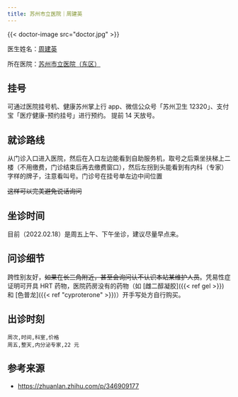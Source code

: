 ```yaml
---
title: 苏州市立医院｜周建英
---
```


{{< doctor-image src="doctor.jpg" >}}

医生姓名：[周建英](https://www.haodf.com/doctor/6964360738.html)

所在医院：[苏州市立医院（东区）](https://www.amap.com/place/B020003GXC)

## 挂号

可通过医院挂号机、健康苏州掌上行 app、微信公众号「苏州卫生 12320」、支付宝「医疗健康-预约挂号」进行预约。
提前 14 天放号。

## 就诊路线

从门诊入口进入医院，然后在入口左边能看到自助服务机，取号之后乘坐扶梯上二楼（不用缴费，门诊结束后再去缴费窗口），然后左拐到头能看到有内科（专家）字样的牌子，注意看叫号。门诊号在挂号单左边中间位置

~~这样可以完美避免说话询问~~

## 坐诊时间

目前（2022.02.18）是周五上午、下午坐诊，建议尽量早点来。

## 问诊细节

跨性别友好，~~如果在长三角附近，甚至会询问认不认识本站某维护人员~~。凭易性症证明可开具 HRT 药物，医院药房没有的药物（如 [雌二醇凝胶]({{< ref gel >}}) 和 [色普龙]({{< ref "cyproterone" >}})）开手写处方自行购买。

## 出诊时刻

```csv
周次,时间,科室,价格
周五,整天,内分泌专家,22 元
```

## 参考来源

- <https://zhuanlan.zhihu.com/p/346909177>
